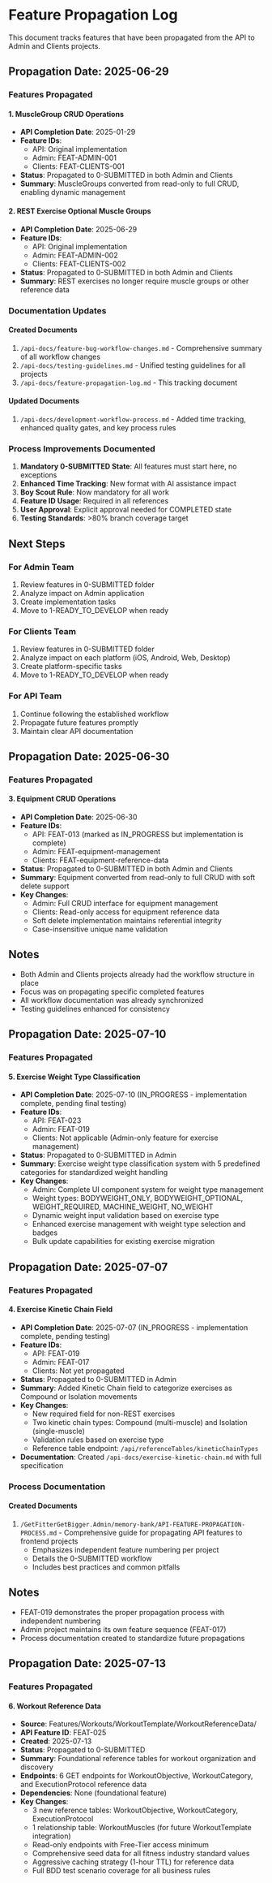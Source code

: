 # Feature Propagation Log

This document tracks features that have been propagated from the API to Admin and Clients projects.

## Propagation Date: 2025-06-29

### Features Propagated

#### 1. MuscleGroup CRUD Operations
- **API Completion Date**: 2025-01-29
- **Feature IDs**: 
  - API: Original implementation
  - Admin: FEAT-ADMIN-001
  - Clients: FEAT-CLIENTS-001
- **Status**: Propagated to 0-SUBMITTED in both Admin and Clients
- **Summary**: MuscleGroups converted from read-only to full CRUD, enabling dynamic management

#### 2. REST Exercise Optional Muscle Groups  
- **API Completion Date**: 2025-06-29
- **Feature IDs**:
  - API: Original implementation
  - Admin: FEAT-ADMIN-002
  - Clients: FEAT-CLIENTS-002
- **Status**: Propagated to 0-SUBMITTED in both Admin and Clients
- **Summary**: REST exercises no longer require muscle groups or other reference data

### Documentation Updates

#### Created Documents
1. `/api-docs/feature-bug-workflow-changes.md` - Comprehensive summary of all workflow changes
2. `/api-docs/testing-guidelines.md` - Unified testing guidelines for all projects
3. `/api-docs/feature-propagation-log.md` - This tracking document

#### Updated Documents
1. `/api-docs/development-workflow-process.md` - Added time tracking, enhanced quality gates, and key process rules

### Process Improvements Documented

1. **Mandatory 0-SUBMITTED State**: All features must start here, no exceptions
2. **Enhanced Time Tracking**: New format with AI assistance impact
3. **Boy Scout Rule**: Now mandatory for all work
4. **Feature ID Usage**: Required in all references
5. **User Approval**: Explicit approval needed for COMPLETED state
6. **Testing Standards**: >80% branch coverage target

## Next Steps

### For Admin Team
1. Review features in 0-SUBMITTED folder
2. Analyze impact on Admin application
3. Create implementation tasks
4. Move to 1-READY_TO_DEVELOP when ready

### For Clients Team  
1. Review features in 0-SUBMITTED folder
2. Analyze impact on each platform (iOS, Android, Web, Desktop)
3. Create platform-specific tasks
4. Move to 1-READY_TO_DEVELOP when ready

### For API Team
1. Continue following the established workflow
2. Propagate future features promptly
3. Maintain clear API documentation

## Propagation Date: 2025-06-30

### Features Propagated

#### 3. Equipment CRUD Operations
- **API Completion Date**: 2025-06-30
- **Feature IDs**: 
  - API: FEAT-013 (marked as IN_PROGRESS but implementation is complete)
  - Admin: FEAT-equipment-management
  - Clients: FEAT-equipment-reference-data
- **Status**: Propagated to 0-SUBMITTED in both Admin and Clients
- **Summary**: Equipment converted from read-only to full CRUD with soft delete support
- **Key Changes**:
  - Admin: Full CRUD interface for equipment management
  - Clients: Read-only access for equipment reference data
  - Soft delete implementation maintains referential integrity
  - Case-insensitive unique name validation

## Notes
- Both Admin and Clients projects already had the workflow structure in place
- Focus was on propagating specific completed features
- All workflow documentation was already synchronized
- Testing guidelines enhanced for consistency

## Propagation Date: 2025-07-10

### Features Propagated

#### 5. Exercise Weight Type Classification
- **API Completion Date**: 2025-07-10 (IN_PROGRESS - implementation complete, pending final testing)
- **Feature IDs**: 
  - API: FEAT-023
  - Admin: FEAT-019
  - Clients: Not applicable (Admin-only feature for exercise management)
- **Status**: Propagated to 0-SUBMITTED in Admin
- **Summary**: Exercise weight type classification system with 5 predefined categories for standardized weight handling
- **Key Changes**:
  - Admin: Complete UI component system for weight type management
  - Weight types: BODYWEIGHT_ONLY, BODYWEIGHT_OPTIONAL, WEIGHT_REQUIRED, MACHINE_WEIGHT, NO_WEIGHT
  - Dynamic weight input validation based on exercise type
  - Enhanced exercise management with weight type selection and badges
  - Bulk update capabilities for existing exercise migration

## Propagation Date: 2025-07-07

### Features Propagated

#### 4. Exercise Kinetic Chain Field
- **API Completion Date**: 2025-07-07 (IN_PROGRESS - implementation complete, pending testing)
- **Feature IDs**: 
  - API: FEAT-019
  - Admin: FEAT-017
  - Clients: Not yet propagated
- **Status**: Propagated to 0-SUBMITTED in Admin
- **Summary**: Added Kinetic Chain field to categorize exercises as Compound or Isolation movements
- **Key Changes**:
  - New required field for non-REST exercises
  - Two kinetic chain types: Compound (multi-muscle) and Isolation (single-muscle)
  - Validation rules based on exercise type
  - Reference table endpoint: `/api/referenceTables/kineticChainTypes`
- **Documentation**: Created `/api-docs/exercise-kinetic-chain.md` with full specification

### Process Documentation

#### Created Documents
1. `/GetFitterGetBigger.Admin/memory-bank/API-FEATURE-PROPAGATION-PROCESS.md` - Comprehensive guide for propagating API features to frontend projects
   - Emphasizes independent feature numbering per project
   - Details the 0-SUBMITTED workflow
   - Includes best practices and common pitfalls

## Notes
- FEAT-019 demonstrates the proper propagation process with independent numbering
- Admin project maintains its own feature sequence (FEAT-017)
- Process documentation created to standardize future propagations

## Propagation Date: 2025-07-13

### Features Propagated

#### 6. Workout Reference Data
- **Source**: Features/Workouts/WorkoutTemplate/WorkoutReferenceData/
- **API Feature ID**: FEAT-025
- **Created**: 2025-07-13
- **Status**: Propagated to 0-SUBMITTED
- **Summary**: Foundational reference tables for workout organization and discovery
- **Endpoints**: 6 GET endpoints for WorkoutObjective, WorkoutCategory, and ExecutionProtocol reference data
- **Dependencies**: None (foundational feature)
- **Key Changes**:
  - 3 new reference tables: WorkoutObjective, WorkoutCategory, ExecutionProtocol
  - 1 relationship table: WorkoutMuscles (for future WorkoutTemplate integration)
  - Read-only endpoints with Free-Tier access minimum
  - Comprehensive seed data for all fitness industry standard values
  - Aggressive caching strategy (1-hour TTL) for reference data
  - Full BDD test scenario coverage for all business rules
